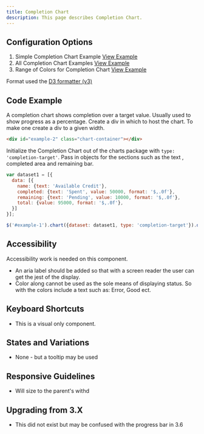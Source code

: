 ```yaml
---
title: Completion Chart
description: This page describes Completion Chart.
---
```


## Configuration Options

1. Simple Completion Chart Example [View Example]( ../components/completion-chart/example-index)
2. All Completion Chart Examples [View Example]( ../components/completion-chart/example-variations)
3. Range of Colors for Completion Chart [View Example]( ../components/completion-chart/example-colors)

Format used the [D3 formatter (v3)](https://github.com/d3/d3-3.x-api-reference/blob/master/Formatting.md#d3_format)

## Code Example

A completion chart shows completion over a target value. Usually used to show progress as a percentage. Create a div in which to host the chart. To make one create a div to a given width.

```html
<div id="example-2" class="chart-container"></div>
```

Initialize the Completion Chart out of the charts package with `type: 'completion-target'`.
Pass in objects for the sections such as the text , completed area and remaining bar.

```javascript
var dataset1 = [{
  data: [{
    name: {text: 'Available Credit'},
    completed: {text: 'Spent', value: 50000, format: '$,.0f'},
    remaining: {text: 'Pending', value: 10000, format: '$,.0f'},
    total: {value: 95000, format: '$,.0f'},
  }]
}];

$('#example-1').chart({dataset: dataset1, type: 'completion-target'}).data('chart');
```

## Accessibility

Accessibility work is needed on this component.

- An aria label should be added so that with a screen reader the user can get the jest of the display.
- Color along cannot be used as the sole means of displaying status. So with the colors include a text such as: Error, Good ect.

## Keyboard Shortcuts

- This is a visual only component.

## States and Variations

- None - but a tooltip may be used

## Responsive Guidelines

- Will size to the parent's withd

## Upgrading from 3.X

- This did not exist but may be confused with the progress bar in 3.6
